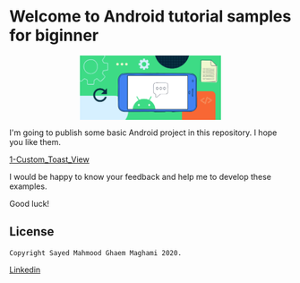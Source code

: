 # Welcome to Android tutorial samples for biginner

<img style="display: block;margin-left: auto;margin-right: auto;width: 50%;" src="./readmeImage.png" />

I'm going to publish some basic Android project in this repository. I hope you like them.


[1-Custom_Toast_View](https://github.com/mahmood-ghaem/AndroidTutorialSamples_Biginner/wiki/Custom_Toast_View)


I would be happy to know your feedback and help me to develop these examples.

Good luck!







## License
```
Copyright Sayed Mahmood Ghaem Maghami 2020.
```
[Linkedin](https://www.linkedin.com/in/mahmood-ghaemmaghami)

